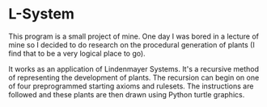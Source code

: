 # L-System
This program is a small project of mine.  One day I was bored in a lecture of mine so I decided to do research on the procedural generation of plants (I find that to be a very logical place to go).

It works as an application of Lindenmayer Systems.  It's a recursive method of representing the development of plants.  The recursion can begin on one of four preprogrammed starting axioms and rulesets.  The instructions are followed and these plants are then drawn using Python turtle graphics.
